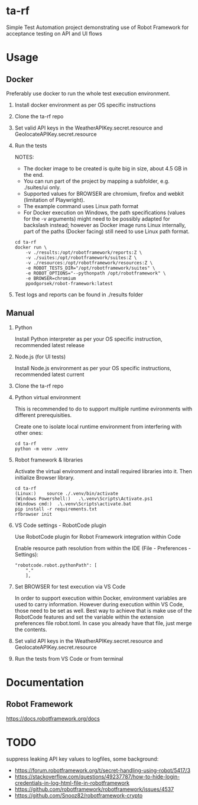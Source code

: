 # ta-rf

Simple Test Automation project demonstrating use of Robot Framework for acceptance testing on API and UI flows

# Usage

## Docker

Preferably use docker to run the whole test execution environment.

1. Install docker environment as per OS specific instructions

2. Clone the ta-rf repo 

3. Set valid API keys in the WeatherAPIKey.secret.resource and GeolocateAPIKey.secret.resource

4. Run the tests

    NOTES: 
    
    - The docker image to be created is quite big in size, about 4.5 GB in the end.
    - You can run part of the project by mapping a subfolder, e.g. ./suites/ui only.
    - Supported values for BROWSER are chromium, firefox and webkit (limitation of Playwright).
    - The example command uses Linux path format
    - For Docker execution on Windows, the path specifications (values for the -v arguments) 
        might need to be possibly adapted for backslash instead; 
        however as Docker image runs Linux internally, part of the paths (Docker facing) 
        still need to use Linux path format.
    
    ```console
    cd ta-rf
    docker run \
        -v ./results:/opt/robotframework/reports:Z \
        -v ./suites:/opt/robotframework/suites:Z \
        -v ./resources:/opt/robotframework/resources:Z \
        -e ROBOT_TESTS_DIR="/opt/robotframework/suites" \
        -e ROBOT_OPTIONS="--pythonpath /opt/robotframework" \
        -e BROWSER=chromium
        ppodgorsek/robot-framework:latest
    ```
5. Test logs and reports can be found in ./results folder


## Manual

1. Python

    Install Python interpreter as per your OS specific instruction, recommended latest release

2. Node.js (for UI tests)

    Install Node.js environment as per your OS specific instructions, recommended latest current

3. Clone the ta-rf repo

4. Python virtual environment

    This is recommended to do to support multiple runtime evironments with different prerequisities.
    
    Create one to isolate local runtime environment from interfering with other ones:

    ```console
    cd ta-rf
    python -m venv .venv
    ```

4. Robot framework & libraries

    Activate the virtual environment and install required libraries into it. Then initialize Browser library.

    ```console
    cd ta-rf
    (Linux:)    source ./.venv/bin/activate
    (Windows Powershell:)   .\.venv\Scripts\Activate.ps1
    (Windows cmd:)  .\.venv\Scripts\activate.bat
    pip install -r requirements.txt
    rfbrowser init
    ```

5. VS Code settings - RobotCode plugin

    Use RobotCode plugin for Robot Framework integration within Code
    
    Enable resource path resolution from within the IDE (File - Preferences - Settings):

    ```console
    "robotcode.robot.pythonPath": [
        "."
        ],
    ```

6. Set BROWSER for test execution via VS Code

    In order to support execution within Docker, environment variables are used to carry information.
    However during execution within VS Code, those need to be set as well.
    Best way to achieve that is make use of the RobotCode features and set the variable within 
    the extension preferences file robot.toml.
    In case you already have that file, just merge the contents.

7. Set valid API keys in the WeatherAPIKey.secret.resource and GeolocateAPIKey.secret.resource

8. Run the tests from VS Code or from terminal


# Documentation

## Robot Framework
https://docs.robotframework.org/docs


# TODO

suppress leaking API key values to logfiles, some background:

- https://forum.robotframework.org/t/secret-handling-using-robot/5417/3
- https://stackoverflow.com/questions/49237787/how-to-hide-login-credentials-in-log-html-file-in-robotframework
- https://github.com/robotframework/robotframework/issues/4537
- https://github.com/Snooz82/robotframework-crypto

